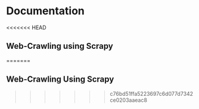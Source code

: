 # Documentation

<<<<<<< HEAD
## Web-Crawling using Scrapy
=======
## Web-Crawling Using Scrapy
>>>>>>> c76bd51ffa5223697c6d077d7342ce0203aaeac8
